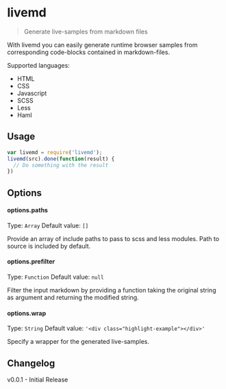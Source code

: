# livemd

> Generate live-samples from markdown files

With livemd you can easily generate runtime browser samples from corresponding code-blocks contained in markdown-files.

Supported languages:

* HTML
* CSS
* Javascript
* SCSS
* Less
* Haml

## Usage

```js
var livemd = require('livemd');
livemd(src).done(function(result) {
  // Do something with the result
})
```

## Options

#### options.paths
Type: `Array`
Default value: `[]`

Provide an array of include paths to pass to scss and less modules. Path to source is included by default.

#### options.prefilter
Type: `Function`
Default value: `null`

Filter the input markdown by providing a function taking the original string as argument and returning the modified string.

#### options.wrap
Type: `String`
Default value: `'<div class="highlight-example"></div>'`

Specify a wrapper for the generated live-samples.


## Changelog

v0.0.1 - Initial Release